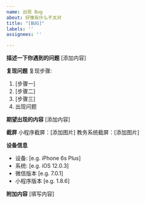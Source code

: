 ```yaml
---
name: 出现 Bug
about: 好像有什么不太对
title: "[BUG]"
labels: ''
assignees: ''

---
```


**描述一下你遇到的问题**
[添加内容]

**复现问题**
复现步骤:
1. [步骤一]
2. [步骤二]
3. [步骤三]
4. 出现问题

**期望出现的内容**
[添加内容]

**截屏**
小程序截屏：[添加图片]
教务系统截屏：[添加图片]

**设备信息**
 - 设备: [e.g. iPhone 6s Plus]
 - 系统: [e.g. iOS 12.0.3]
 - 微信版本 [e.g. 7.0.1]
 - 小程序版本 [e.g. 1.8.6]

**附加内容**
[填写内容]
